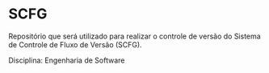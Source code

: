 # SCFG
Repositório que será utilizado para realizar o controle de versão do Sistema de Controle de Fluxo de Versão (SCFG).

Disciplina: Engenharia de Software
